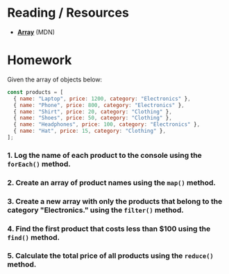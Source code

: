# Reading / Resources

- [**Array**](https://developer.mozilla.org/en-US/docs/Web/JavaScript/Reference/Global_Objects/Array) (MDN)

# Homework

Given the array of objects below:

```js
const products = [
  { name: "Laptop", price: 1200, category: "Electronics" },
  { name: "Phone", price: 800, category: "Electronics" },
  { name: "Shirt", price: 20, category: "Clothing" },
  { name: "Shoes", price: 50, category: "Clothing" },
  { name: "Headphones", price: 100, category: "Electronics" },
  { name: "Hat", price: 15, category: "Clothing" },
];
```

### 1. Log the name of each product to the console using the `forEach()` method.

### 2. Create an array of product names using the `map()` method.

### 3. Create a new array with only the products that belong to the category "Electronics." using the `filter()` method.

### 4. Find the first product that costs less than $100 using the `find()` method.

### 5. Calculate the total price of all products using the `reduce()` method.
